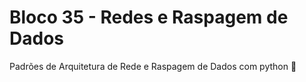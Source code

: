 # Bloco 35 - Redes e Raspagem de Dados

Padrões de Arquitetura de Rede e Raspagem de Dados com python :snake:
